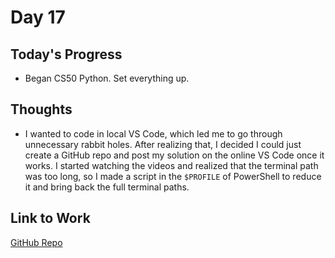 # Day 17

## Today's Progress
- Began CS50 Python. Set everything up.

## Thoughts
- I wanted to code in local VS Code, which led me to go through unnecessary rabbit holes. After realizing that, I decided I could just create a GitHub repo and post my solution on the online VS Code once it works. I started watching the videos and realized that the terminal path was too long, so I made a script in the `$PROFILE` of PowerShell to reduce it and bring back the full terminal paths.

## Link to Work
[GitHub Repo](https://github.com/V-Paritosh/CS50-Python)